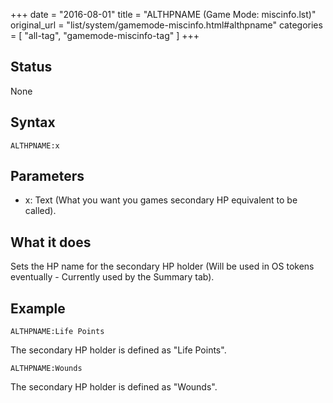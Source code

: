 +++
date = "2016-08-01"
title = "ALTHPNAME (Game Mode: miscinfo.lst)"
original_url = "list/system/gamemode-miscinfo.html#althpname"
categories = [ "all-tag", "gamemode-miscinfo-tag" ]
+++

## Status

None

## Syntax

`ALTHPNAME:x`

## Parameters

-   x: Text (What you want you games secondary HP
    equivalent to be called).



What it does
------------

Sets the HP name for the secondary HP holder (Will be used in OS tokens
eventually - Currently used by the Summary tab).

Example
-------

`ALTHPNAME:Life Points`

The secondary HP holder is defined as "Life Points".

`ALTHPNAME:Wounds`

The secondary HP holder is defined as "Wounds".

